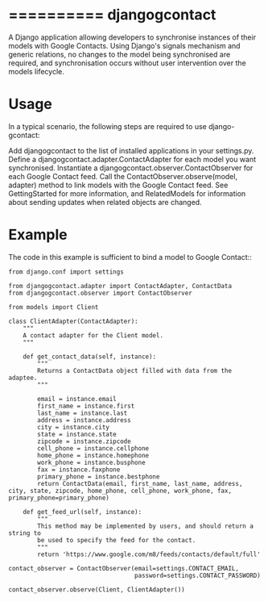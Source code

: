 ==========
djangogcontact
==========

A Django application allowing developers to synchronise instances of their models with Google Contacts. Using Django's signals mechanism and generic relations, no changes to the model being synchronised are required, and synchronisation occurs without user intervention over the models lifecycle.

Usage
=====

In a typical scenario, the following steps are required to use django-gcontact:

Add djangogcontact to the list of installed applications in your settings.py.
Define a djangogcontact.adapter.ContactAdapter for each model you want synchronised.
Instantiate a djangogcontact.observer.ContactObserver for each Google Contact feed.
Call the ContactObserver.observe(model, adapter) method to link models with the Google Contact feed.
See GettingStarted for more information, and RelatedModels for information about sending updates when related objects are changed.

Example
=======

The code in this example is sufficient to bind a model to Google Contact::

    from django.conf import settings

    from djangogcontact.adapter import ContactAdapter, ContactData
    from djangogcontact.observer import ContactObserver

    from models import Client

    class ClientAdapter(ContactAdapter):
        """
        A contact adapter for the Client model.
        """
    
        def get_contact_data(self, instance):
            """
            Returns a ContactData object filled with data from the adaptee.
            """

            email = instance.email
            first_name = instance.first
            last_name = instance.last
            address = instance.address
            city = instance.city
            state = instance.state
            zipcode = instance.zipcode
            cell_phone = instance.cellphone
            home_phone = instance.homephone
            work_phone = instance.busphone
            fax = instance.faxphone
            primary_phone = instance.bestphone
            return ContactData(email, first_name, last_name, address, city, state, zipcode, home_phone, cell_phone, work_phone, fax, primary_phone=primary_phone)

        def get_feed_url(self, instance):
            """
            This method may be implemented by users, and should return a string to 
            be used to specify the feed for the contact.
            """
            return 'https://www.google.com/m8/feeds/contacts/default/full'
    
    contact_observer = ContactObserver(email=settings.CONTACT_EMAIL,
                                       password=settings.CONTACT_PASSWORD)
    
    contact_observer.observe(Client, ClientAdapter())
